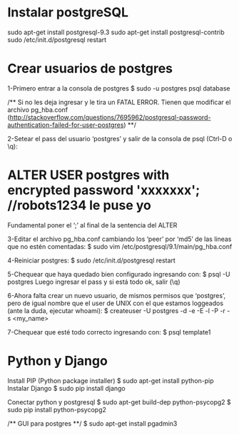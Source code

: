 # Instalar postgreSQL
sudo apt-get install postgresql-9.3
sudo apt-get install postgresql-contrib
sudo /etc/init.d/postgresql restart

# Crear usuarios de postgres

1-Primero entrar a la consola de postgres
$ sudo -u postgres psql database

/** Si no les deja ingresar y le tira un FATAL ERROR. Tienen que modificar el archivo pg_hba.conf (http://stackoverflow.com/questions/7695962/postgresql-password-authentication-failed-for-user-postgres) **/

2-Setear el pass del usuario ‘postgres’ y salir de la consola de psql (Ctrl-D o \q):
# ALTER USER postgres with encrypted password 'xxxxxxx';		//robots1234 le puse yo
Fundamental poner el ‘;’ al final de la sentencia del ALTER

3-Editar el archivo pg_hba.conf cambiando los ‘peer’ por ‘md5’ de las lineas que no estén comentadas:
$ sudo vim /etc/postgresql/9.1/main/pg_hba.conf

4-Reiniciar postgres:
$ sudo /etc/init.d/postgresql restart

5-Chequear que haya quedado bien configurado ingresando con:
$ psql -U postgres
Luego ingresar el pass y si está todo ok, salir (\q)

6-Ahora falta crear un nuevo usuario, de mismos permisos que ‘postgres’, pero de igual nombre que el user de UNIX con el que estamos loggeados (ante la duda, ejecutar whoami):
$ createuser -U postgres -d -e -E -l -P -r -s <my_name>

7-Chequear que esté todo correcto ingresando con:
$ psql template1


# Python y Django

Install PIP (Python package installer)
$ sudo apt-get install python-pip
Instalar Django 
$ sudo pip install django

Conectar python y postgresql
$ sudo apt-get build-dep python-psycopg2
$ sudo pip install python-psycopg2

/** GUI para postgres **/
$ sudo apt-get install pgadmin3
